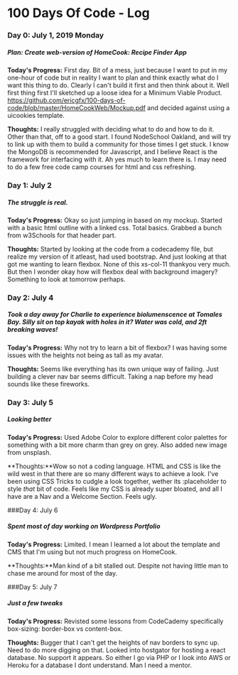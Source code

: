 # 100 Days Of Code - Log

### Day 0: July 1, 2019 Monday
##### Plan: Create web-version of HomeCook: Recipe Finder App

**Today's Progress:** First day. Bit of a mess, just because I want to put in my one-hour of code but in reality I want to plan and think exactly what do I want this thing to do. Clearly I can't build it first and then think about it. Well first thing first I'll sketched up a loose idea for a Minimum Viable Product. https://github.com/ericgfx/100-days-of-code/blob/master/HomeCookWeb/Mockup.pdf and decided against using a uicookies template.

**Thoughts:** I really struggled with deciding what to do and how to do it. Other than that, off to a good start. I found NodeSchool Oakland, and will try to link up with them to build a community for those times I get stuck. I know the MongoDB is recommended for Javascript, and I believe React is the framework for interfacing with it. Ah yes much to learn there is.
I may need to do a few free code camp courses for html and css refreshing.


### Day 1: July 2
##### The struggle is real.

**Today's Progress:** Okay so just jumping in based on my mockup. Started with a basic html outline with a linked css. Total basics. Grabbed a bunch from w3Schools for that header part.

**Thoughts:** Started by looking at the code from a codecademy file, but realize my version of it atleast, had used bootstrap. And just looking at that got me wanting to learn flexbox. None of this xs-col-11 thankyou very much. But then I wonder okay how will flexbox deal with background imagery? Something to look at tomorrow perhaps. 


### Day 2: July 4
##### Took a day away for Charlie to experience biolumenscence at Tomales Bay. Silly sit on top kayak with holes in it? Water was cold, and 2ft breaking waves!

**Today's Progress:** Why not try to learn a bit of flexbox? I was having some issues with the heights not being as tall as my avatar.

**Thoughts:** Seems like everything has its own unique way of failing. Just building a clever nav bar seems difficult. Taking a nap before my head sounds like these fireworks.

### Day 3: July 5
##### Looking better

**Today's Progress:** Used Adobe Color to explore different color palettes for something with a bit more charm than grey on grey. Also added new image from unsplash.

**Thoughts:**Wow so not a coding language. HTML and CSS is like the wild west in that there are so many different ways to achieve a look. I've been using CSS Tricks to cudgle a look together, wether its :placeholder to style *that* bit of code. Feels like my CSS is already super bloated, and all I have are a Nav and a Welcome Section. Feels ugly.

###Day 4: July 6
##### Spent most of day working on Wordpress Portfolio

**Today's Progress:** Limited. I mean I learned a lot about the template and CMS that I'm using but not much progress on HomeCook.

**Thoughts:**Man kind of a bit stalled out. Despite not having little man to chase me around for most of the day.

###Day 5: July 7
##### Just a few tweaks

**Today's Progress:** Revisted some lessons from CodeCademy specifically box-sizing: border-box vs content-box.

**Thoughts:** Bugger that I can't get the heights of nav borders to sync up. Need to do more digging on that. Looked into hostgator for hosting a react database. No support it appears. So either I go via PHP or I look into AWS or Heroku for a database I dont understand. Man I need a mentor.